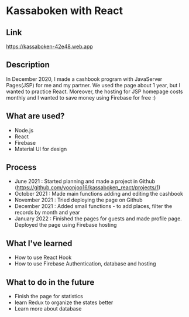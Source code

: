 # Kassaboken with React

## Link

https://kassaboken-42e48.web.app

## Description

In December 2020, I made a cashbook program with JavaServer Pages(JSP) for me and my partner. We used the page about 1 year, but I wanted to practice React. Moreover, the hosting for JSP homepage costs monthly and I wanted to save money using Firebase for free :)

## What are used?

- Node.js
- React
- Firebase
- Material UI for design

## Process

- June 2021 : Started planning and made a project in Github (https://github.com/yoonjoo16/kassaboken_react/projects/1)
- October 2021 : Made main functions adding and editing the cashbook
- November 2021 : Tried deploying the page on Github
- December 2021 : Added small functions - to add places, filter the records by month and year
- January 2022 : Finished the pages for guests and made profile page. Deployed the page using Firebase hosting

## What I've learned

- How to use React Hook
- How to use Firebase Authentication, database and hosting

## What to do in the future

- Finish the page for statistics
- learn Redux to organize the states better
- Learn more about database
